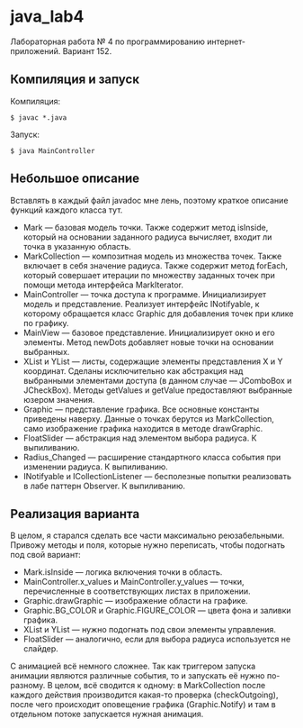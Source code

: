 java_lab4
=========

Лабораторная работа № 4 по программированию интернет-приложений. Вариант 152.

Компиляция и запуск
-------------------
Компиляция:

    $ javac *.java

Запуск:

    $ java MainController

Небольшое описание
------------------
Вставлять в каждый файл javadoc мне лень, поэтому краткое описание функций каждого класса тут.

* Mark — базовая модель точки. Также содержит метод isInside, который на основании заданного радиуса вычисляет, входит ли точка в указанную область.
* MarkCollection — композитная модель из множества точек. Также включает в себя значение радиуса. Также содержит метод forEach, который совершает итерации по множеству заданных точек при помощи метода интерфейса MarkIterator.
* MainController — точка доступа к программе. Инициализирует модель и представление. Реализует интерфейс INotifyable, к которому обращается класс Graphic для добавления точек при клике по графику.
* MainView — базовое представление. Инициализирует окно и его элементы. Метод newDots добавляет новые точки на основании выбранных.
* XList и YList — листы, содержащие элементы представления X и Y координат. Сделаны исключительно как абстракция над выбранными элементами доступа (в данном случае — JComboBox и JCheckBox). Методы getValues и getValue предоставляют выбранные юзером значения.
* Graphic — представление графика. Все основные константы приведены наверху. Данные о точках берутся из MarkCollection, само изображение графика находится в методе drawGraphic.
* FloatSlider — абстракция над элементом выбора радиуса. К выпиливанию.
* Radius_Changed — расширение стандартного класса события при изменении радиуса. К выпиливанию.
* INotifyable и ICollectionListener — бесполезные попытки реализовать в лабе паттерн Observer. К выпиливанию.

Реализация варианта
-------------------
В целом, я старался сделать все части максимально реюзабельными. Привожу методы и поля, которые нужно переписать, чтобы подогнать под свой вариант:

* Mark.isInside — логика включения точки в область.
* MainController.x\_values и MainController.y_values — точки, перечисленные в соответствующих листах в приложении.
* Graphic.drawGraphic — изображение области на графике.
* Graphic.BG_COLOR и Graphic.FIGURE_COLOR — цвета фона и заливки графика.
* XList и YList — нужно подогнать под свои элементы управления.
* FloatSlider — аналогично, если для выбора радиуса используется не слайдер.

С анимацией всё немного сложнее. Так как триггером запуска анимации являются различные события, то и запускать её нужно по-разному. В целом, всё сводится к одному: в MarkCollection после каждого действия производится какая-то проверка (checkOutgoing), после чего происходит оповещение графика (Graphic.Notify) и там в отдельном потоке запускается нужная анимация.
